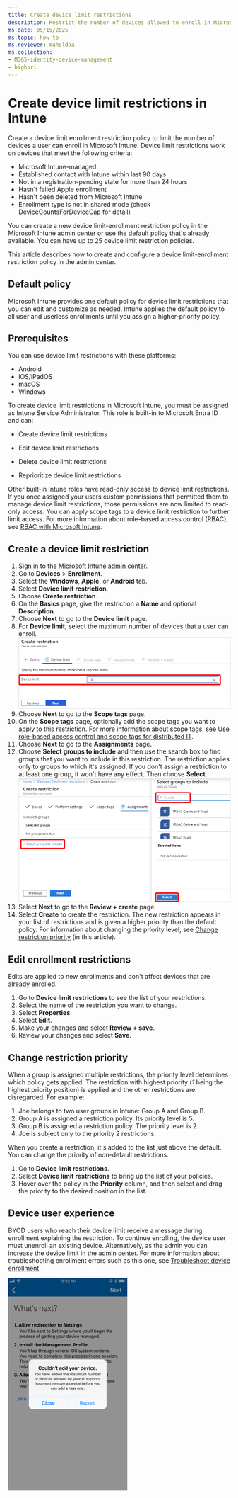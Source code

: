 ```yaml
---
title: Create device limit restrictions
description: Restrict the number of devices allowed to enroll in Microsoft Intune.
ms.date: 05/15/2025
ms.topic: how-to
ms.reviewer: maholdaa
ms.collection:
- M365-identity-device-management
- highpri
---
```


# Create device limit restrictions in Intune  

Create a device limit enrollment restriction policy to limit the number of devices a user can enroll in Microsoft Intune. Device limit restrictions work on devices that meet the following criteria:

  * Microsoft Intune-managed
  * Established contact with Intune within last 90 days
  * Not in a registration-pending state for more than 24 hours
  * Hasn't failed Apple enrollment
  * Hasn't been deleted from Microsoft Intune
  * Enrollment type is not in shared mode (check DeviceCountsForDeviceCap for detail)

You can create a new device limit-enrollment restriction policy in the Microsoft Intune admin center or use the default policy that's already available. You can have up to 25 device limit restriction policies.

This article describes how to create and configure a device limit-enrollment restriction policy in the admin center.

## Default policy
Microsoft Intune provides one default policy for device limit restrictions that you can edit and customize as needed. Intune applies the default policy to all user and userless enrollments until you assign a higher-priority policy.

## Prerequisites  
You can use device limit restrictions with these platforms:

- Android
- iOS/iPadOS
- macOS  
- Windows 

To create device limit restrictions in Microsoft Intune, you must be assigned as Intune Service Administrator. This role is built-in to Microsoft Entra ID and can:

- Create device limit restrictions

- Edit device limit restrictions

- Delete device limit restrictions

- Reprioritize device limit restrictions

Other built-in Intune roles have read-only access to device limit restrictions. If you once assigned your users custom permissions that permitted them to manage device limit restrictions, those permissions are now limited to read-only access. You can apply scope tags to a device limit restriction to further limit access. For more information about role-based access control (RBAC), see [RBAC with Microsoft Intune](../fundamentals/role-based-access-control.md).

## Create a device limit restriction

1. Sign in to the [Microsoft Intune admin center](https://go.microsoft.com/fwlink/?linkid=2109431).
2. Go to **Devices** > **Enrollment**.
3. Select the **Windows**, **Apple**, or **Android** tab.
3. Select **Device limit restriction**.
4. Choose **Create restriction**.
3. On the **Basics** page, give the restriction a **Name** and optional **Description**.
4. Choose **Next** to go to the **Device limit** page.
5. For **Device limit**, select the maximum number of devices that a user can enroll.
    ![Screenshot that shows how to choose a device limit.](./media/enrollment-restrictions-set/choose-device-limit.png)
6. Choose **Next** to go to the **Scope tags** page.
7. On the **Scope tags** page, optionally add the scope tags you want to apply to this restriction. For more information about scope tags, see [Use role-based access control and scope tags for distributed IT](../fundamentals/scope-tags.md).
8. Choose **Next** to go to the **Assignments** page.
9. Choose **Select groups to include** and then use the search box to find groups that you want to include in this restriction. The restriction applies only to groups to which it's assigned. If you don't assign a restriction to at least one group, it won't have any effect. Then choose **Select**.
    ![Screenshot that shows selecting groups.](./media/enrollment-restrictions-set/select-groups-device-limit.png)
10. Select **Next** to go to the **Review + create** page.
11. Select **Create** to create the restriction. The new restriction appears in your list of restrictions and is given a higher priority than the default policy. For information about changing the priority level, see [Change restriction priority](create-device-limit-restrictions.md#change-restriction-priority) (in this article).

## Edit enrollment restrictions

Edits are applied to new enrollments and don't affect devices that are already enrolled.

1. Go to **Device limit restrictions** to see the list of your restrictions.
2. Select the name of the restriction you want to change.
3. Select **Properties**.
4. Select **Edit**.
5. Make your changes and select **Review + save**.
6. Review your changes and select **Save**.

## Change restriction priority

When a group is assigned multiple restrictions, the priority level determines which policy gets applied. The restriction with highest priority (*1* being the highest priority position) is applied and the other restrictions are disregarded. For example:

1. Joe belongs to two user groups in Intune: Group A and Group B.
2. Group A is assigned a restriction policy. Its priority level is 5.
3. Group B is assigned a restriction policy. The priority level is 2.
4. Joe is subject only to the priority 2 restrictions.

When you create a restriction, it's added to the list just above the default. You can change the priority of non-default restrictions.

1. Go to **Device limit restrictions**.
2. Select **Device limit restrictions** to bring up the list of your policies.
3. Hover over the policy in the **Priority** column, and then select and drag the priority to the desired position in the list.

## Device user experience
BYOD users who reach their device limit receive a message during enrollment explaining the restriction. To continue enrolling, the device user must unenroll an existing device. Alternatively, as the admin you can increase the device limit in the admin center. For more information about troubleshooting enrollment errors such as this one, see [Troubleshoot device enrollment](/troubleshoot/mem/intune/troubleshoot-device-enrollment-in-intune#device-cap-reached).

![Example image of device limit notification which reads, "Couldn't add your device. You have added the maximum number of devices allowed by your IT support. You must remove a device before you can add a new one.](./media/enrollment-restrictions-set/enrollment-restrictions-ios-set-limit-notification.png)





